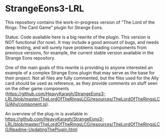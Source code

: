 # StrangeEons3-LRL

This repository contains the work-in-progress version of "The Lord of the Rings: The Card Game" plugin for Strange Eons.

Status: Code available here is a big rewrite of the plugin. This version is NOT functional (for now). It may include a good amount of bugs, and needs deep testing, and will surely have problems loading components from previous versions, for example, the current stable version available in the Strange Eons repository.

One of the main goals of this rewrite is providing to anyone interested an example of a complex Strange Eons plugin that may serve as the base for their project. Not all files are fully commented, but the files used for the Ally card should be used as reference, as they provide comments on stuff seen on the other game components (https://github.com/HeavyKaragh/StrangeEons3-LRL/blob/master/TheLordOfTheRingsLCG/resources/TheLordOfTheRingsLCG/Ally/component.js).

An overview of the plug-in is available in https://github.com/HeavyKaragh/StrangeEons3-LRL/blob/master/TheLordOfTheRingsLCG/resources/TheLordOfTheRingsLCG/Readme-UpdatingThePlugin.html
